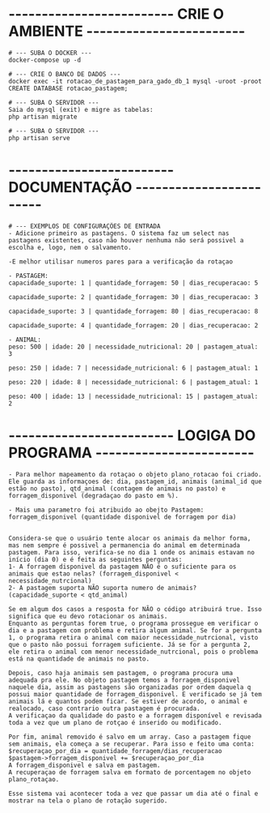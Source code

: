 # ------------------------- CRIE O AMBIENTE ------------------------
    # --- SUBA O DOCKER ---
    docker-compose up -d

    # --- CRIE O BANCO DE DADOS ---
    docker exec -it rotacao_de_pastagem_para_gado_db_1 mysql -uroot -proot
    CREATE DATABASE rotacao_pastagem;

    # --- SUBA O SERVIDOR ---
    Saia do mysql (exit) e migre as tabelas:
    php artisan migrate

    # --- SUBA O SERVIDOR ---
    php artisan serve


# ------------------------- DOCUMENTAÇÃO ------------------------
    # --- EXEMPLOS DE CONFIGURAÇÕES DE ENTRADA
    - Adicione primeiro as pastagens. O sistema faz um select nas pastagens existentes, caso não houver nenhuma não será possivel a escolha e, logo, nem o salvamento.
    
    -E melhor utilisar numeros pares para a verificação da rotaçao

    - PASTAGEM:
    capacidade_suporte: 1 | quantidade_forragem: 50 | dias_recuperacao: 5 

    capacidade_suporte: 2 | quantidade_forragem: 30 | dias_recuperacao: 3

    capacidade_suporte: 3 | quantidade_forragem: 80 | dias_recuperacao: 8
    
    capacidade_suporte: 4 | quantidade_forragem: 20 | dias_recuperacao: 2

    - ANIMAL:
    peso: 500 | idade: 20 | necessidade_nutricional: 20 | pastagem_atual: 3

    peso: 250 | idade: 7 | necessidade_nutricional: 6 | pastagem_atual: 1

    peso: 220 | idade: 8 | necessidade_nutricional: 6 | pastagem_atual: 1
    
    peso: 400 | idade: 13 | necessidade_nutricional: 15 | pastagem_atual: 2


# ------------------------- LOGIGA DO PROGRAMA ------------------------
    - Para melhor mapeamento da rotaçao o objeto plano_rotacao foi criado. Ele guarda as informaçoes de: dia, pastagem_id, animais (animal_id que estão no pasto), qtd_animal (contagem de animais no pasto) e forragem_disponivel (degradaçao do pasto em %).

    - Mais uma parametro foi atribuido ao obejto Pastagem: forragem_disponivel (quantidade disponivel de forragem por dia)


    Considera-se que o usuário tente alocar os animais da melhor forma, mas nem sempre é possivel a permanencia do animal em determinada pastagem. Para isso, verifica-se no dia 1 onde os animais estavam no início (dia 0) e é feita as seguintes perguntas:
    1- A forragem disponivel da pastagem NÃO é o suficiente para os animais que estao nelas? (forragem_disponivel < necessidade_nutrcional)
    2- A pastagem suporta NÃO suporta numero de animais? (capacidade_suporte < qtd_animal)

    Se em algum dos casos a resposta for NÃO o código atribuirá true. Isso significa que eu devo rotacionar os animais.
    Enquanto as perguntas forem true, o programa prossegue em verificar o dia e a pastagem com problema e retira algum animal. Se for a pergunta 1, o programa retira o animal com maior necessidade_nutrcional, visto que o pasto não possui forragem suficiente. Já se for a pergunta 2, ele retira o animal com menor necessidade_nutrcional, pois o problema está na quantidade de animais no pasto. 
    
    Depois, caso haja animais sem pastagem, o programa procura uma adequada pra ele. No objeto pastagem temos a forragem_disponivel naquele dia, assim as pastagens são organizadas por ordem daquela q possui maior quantidade de forragem_disponivel. E verificado se já tem animais lá e quantos podem ficar. Se estiver de acordo, o animal e realocado, caso contrario outra pastagem é procurada.
    A verificaçao da qualidade do pasto e a forragem disponível e revisada toda a vez que um plano de rotçao é inserido ou modificado.
    
    Por fim, animal removido é salvo em um array. Caso a pastagem fique sem animais, ela começa a se recuperar. Para isso e feito uma conta: 
    $recuperaçao_por_dia = quantidade_forragem/dias_recuperacao
    $pastagem->forragem_disponivel += $recuperaçao_por_dia
    A forragem_disponivel e salva em pastagem. 
    A recuperaçao de forragem salva em formato de porcentagem no objeto plano_rotaçao.

    Esse sistema vai acontecer toda a vez que passar um dia até o final e mostrar na tela o plano de rotação sugerido.
